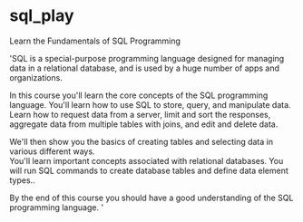 # sql_play
Learn the Fundamentals of SQL Programming


'SQL is a special-purpose programming language designed for managing data in a relational database, and is used by a huge number of apps and organizations.

 In this course you'll learn the core concepts of the SQL programming language. You'll learn how to use SQL to store, query, and manipulate data. 
Learn how to request data from a server, limit and sort the responses, aggregate data from multiple tables with joins, and edit and delete data. 

We'll then show you the basics of creating tables and selecting data in various different ways.  
You'll learn important concepts associated with relational databases. You will run SQL commands to create database tables and define data element types..

 By the end of this course you should have a good understanding of the SQL programming language. '
